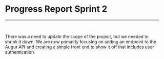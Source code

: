 # Progress Report Sprint 2
---

<br>

There was a need to update the scope of the project, but we needed to shrink it down. We are now primairly focusing on adding an endpoint to the Augur API and creating a simple front end to show it off that includes user authentication.